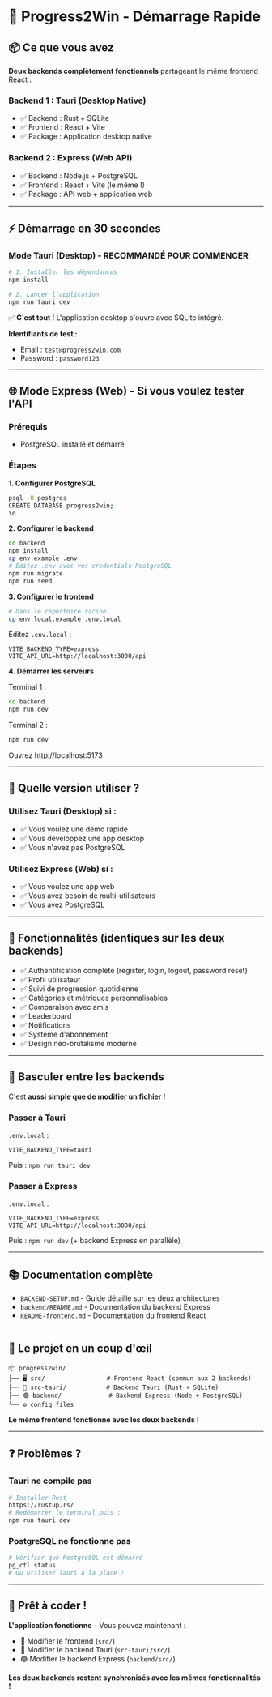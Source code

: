 # 🚀 Progress2Win - Démarrage Rapide

## 📦 Ce que vous avez

**Deux backends complètement fonctionnels** partageant le même frontend React :

### Backend 1 : **Tauri** (Desktop Native)
- ✅ Backend : Rust + SQLite
- ✅ Frontend : React + Vite
- ✅ Package : Application desktop native

### Backend 2 : **Express** (Web API)
- ✅ Backend : Node.js + PostgreSQL  
- ✅ Frontend : React + Vite (le même !)
- ✅ Package : API web + application web

---

## ⚡ Démarrage en 30 secondes

### Mode Tauri (Desktop) - RECOMMANDÉ POUR COMMENCER

```bash
# 1. Installer les dépendances
npm install

# 2. Lancer l'application
npm run tauri dev
```

✅ **C'est tout !** L'application desktop s'ouvre avec SQLite intégré.

**Identifiants de test :**
- Email : `test@progress2win.com`
- Password : `password123`

---

## 🌐 Mode Express (Web) - Si vous voulez tester l'API

### Prérequis
- PostgreSQL installé et démarré

### Étapes

**1. Configurer PostgreSQL**
```bash
psql -U postgres
CREATE DATABASE progress2win;
\q
```

**2. Configurer le backend**
```bash
cd backend
npm install
cp env.example .env
# Éditez .env avec vos credentials PostgreSQL
npm run migrate
npm run seed
```

**3. Configurer le frontend**
```bash
# Dans le répertoire racine
cp env.local.example .env.local
```

Éditez `.env.local` :
```env
VITE_BACKEND_TYPE=express
VITE_API_URL=http://localhost:3000/api
```

**4. Démarrer les serveurs**

Terminal 1 :
```bash
cd backend
npm run dev
```

Terminal 2 :
```bash
npm run dev
```

Ouvrez http://localhost:5173

---

## 🎯 Quelle version utiliser ?

### Utilisez **Tauri** (Desktop) si :
- ✅ Vous voulez une démo rapide
- ✅ Vous développez une app desktop
- ✅ Vous n'avez pas PostgreSQL

### Utilisez **Express** (Web) si :
- ✅ Vous voulez une app web
- ✅ Vous avez besoin de multi-utilisateurs
- ✅ Vous avez PostgreSQL

---

## 📝 Fonctionnalités (identiques sur les deux backends)

- ✅ Authentification complète (register, login, logout, password reset)
- ✅ Profil utilisateur
- ✅ Suivi de progression quotidienne  
- ✅ Catégories et métriques personnalisables
- ✅ Comparaison avec amis
- ✅ Leaderboard
- ✅ Notifications
- ✅ Système d'abonnement
- ✅ Design néo-brutalisme moderne

---

## 🔄 Basculer entre les backends

C'est **aussi simple que de modifier un fichier** !

### Passer à Tauri
`.env.local` :
```env
VITE_BACKEND_TYPE=tauri
```
Puis : `npm run tauri dev`

### Passer à Express
`.env.local` :
```env
VITE_BACKEND_TYPE=express
VITE_API_URL=http://localhost:3000/api
```
Puis : `npm run dev` (+ backend Express en parallèle)

---

## 📚 Documentation complète

- `BACKEND-SETUP.md` - Guide détaillé sur les deux architectures
- `backend/README.md` - Documentation du backend Express
- `README-frontend.md` - Documentation du frontend React

---

## 🎨 Le projet en un coup d'œil

```
📦 progress2win/
├── 🖥️ src/                 # Frontend React (commun aux 2 backends)
├── 🦀 src-tauri/           # Backend Tauri (Rust + SQLite)
├── 🟢 backend/             # Backend Express (Node + PostgreSQL)
└── ⚙️ config files
```

**Le même frontend fonctionne avec les deux backends !**

---

## ❓ Problèmes ?

### Tauri ne compile pas
```bash
# Installer Rust
https://rustup.rs/
# Redémarrer le terminal puis :
npm run tauri dev
```

### PostgreSQL ne fonctionne pas
```bash
# Vérifier que PostgreSQL est démarré
pg_ctl status
# Ou utilisez Tauri à la place !
```

---

## 🎉 Prêt à coder !

**L'application fonctionne** - Vous pouvez maintenant :
- 🔧 Modifier le frontend (`src/`)
- 🦀 Modifier le backend Tauri (`src-tauri/src/`)
- 🟢 Modifier le backend Express (`backend/src/`)

**Les deux backends restent synchronisés avec les mêmes fonctionnalités !**

